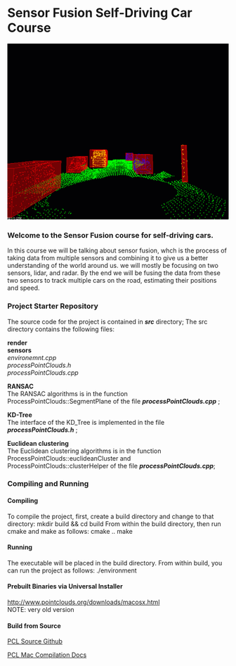 # Sensor Fusion Self-Driving Car Course

<img src="media/ObstacleDetectionFPS.gif" width="700" height="400" />

### Welcome to the Sensor Fusion course for self-driving cars.

In this course we will be talking about sensor fusion, whch is the process of taking data from multiple sensors and combining it to give us a better understanding of the world around us. we will mostly be focusing on two sensors, lidar, and radar. By the end we will be fusing the data from these two sensors to track multiple cars on the road, estimating their positions and speed.

### Project Starter Repository
The source code for the project is contained in ***src*** directory;
The src directory contains the following files:

 **render**  
 **sensors**  
 *environemnt.cpp*  
 *processPointClouds.h*  
 *processPointClouds.cpp*  

__RANSAC__  
The RANSAC algorithms is in the function ProcessPointClouds::SegmentPlane of the file ***processPointClouds.cpp*** ;  

__KD-Tree__  
The interface of the KD_Tree is implemented in the file ***processPointClouds.h*** ;

__Euclidean clustering__  
The Euclidean clustering algorithms is in the function ProcessPointClouds::euclideanCluster and ProcessPointClouds::clusterHelper of the file ***processPointClouds.cpp***;

### Compiling and Running

#### Compiling
To compile the project, first, create a build directory and change to that directory:
	mkdir build && cd build 
From within the build directory, then run cmake and make as follows:
	cmake ..
	make
#### Running
The executable will be placed in the build directory. From within build, you can run the project as follows:
	./environment

#### Prebuilt Binaries via Universal Installer
http://www.pointclouds.org/downloads/macosx.html  
NOTE: very old version 

#### Build from Source

[PCL Source Github](https://github.com/PointCloudLibrary/pcl)

[PCL Mac Compilation Docs](http://www.pointclouds.org/documentation/tutorials/compiling_pcl_macosx.php)

